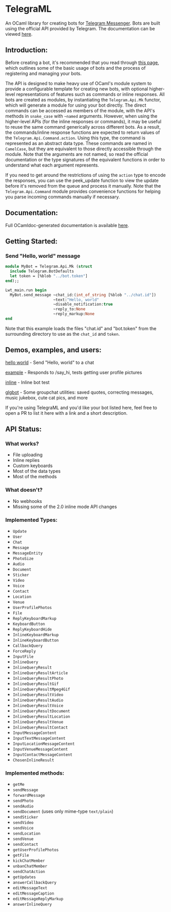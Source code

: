 # TelegraML

An OCaml library for creating bots for [Telegram Messenger](https://telegram.org/).
Bots are built using the official API provided by Telegram. The documentation can be viewed [here](https://core.telegram.org/bots/api#inline-mode-methods).

## Introduction:

Before creating a bot, it's recommended that you read through [this page](https://core.telegram.org/bots), which outlines some of the basic usage of bots and the process of registering and managing your bots.

The API is designed to make heavy use of OCaml's module system to provide a configurable template for creating new bots, with optional higher-level representations of features such as commands or inline responses.
All bots are created as modules, by instantiating the `Telegram.Api.Mk` functor, which will generate a module for using your bot directly.
The direct commands can be accessed as members of the module, with the API's methods in `snake_case` with `~named` arguments.
However, when using the higher-level APIs (for the inline responses or commands), it may be useful to reuse the same command generically across different bots. As a result, the commands/inline response functions are expected to return values of the `Telegram.Api.Command.action`.
Using this type, the command is represented as an abstract data type. These commands are named in `CamelCase`, but they are equivalent to those directly accessible through the module. Note that the arguments are not named, so read the official documentation or the type signatures of the equivalent functions in order to understand what each argument represents.

If you need to get around the restrictions of using the `action` type to encode the responses, you can use the peek_update function to view the update before it's removed from the queue and process it manually.
Note that the `Telegram.Api.Command` module provides convenience functions for helping you parse incoming commands manually if necessary.

## Documentation:

Full OCamldoc-generated documentation is available [here](http://nv-vn.github.io/TelegraML/).

## Getting Started:

### Send "Hello, world" message

```ocaml
module MyBot = Telegram.Api.Mk (struct
  include Telegram.BotDefaults
  let token = [%blob "../bot.token"]
end);;

Lwt_main.run begin
  MyBot.send_message ~chat_id:(int_of_string [%blob "../chat.id"])
                     ~text:"Hello, world"
                     ~disable_notification:true
                     ~reply_to:None
                     ~reply_markup:None
end
```

Note that this example loads the files "chat.id" and "bot.token" from
the surrounding directory to use as the `chat_id` and `token`.

## Demos, examples, and users:

[hello world](https://github.com/nv-vn/TelegraML/tree/master/example/helloworld.ml) - Send "Hello, world" to a chat

[example](https://github.com/nv-vn/TelegraML/tree/master/example/bot.ml) - Responds to /say_hi, tests getting user profile pictures

[inline](https://github.com/nv-vn/TelegraML/tree/master/example/inline.ml) - Inline bot test

[glgbot](https://github.com/nv-vn/glgbot) - Some groupchat utilities: saved quotes, correcting messages, music jukebox, cute cat pics, and more

If you're using TelegraML and you'd like your bot listed here, feel free to open a PR to list it
here with a link and a short description.

## API Status:

### What works?

* File uploading
* Inline replies
* Custom keyboards
* Most of the data types
* Most of the methods

### What doesn't?

* No webhooks
* Missing some of the 2.0 inline mode API changes

### Implemented Types:

* `Update`
* `User`
* `Chat`
* `Message`
* `MessageEntity`
* `PhotoSize`
* `Audio`
* `Document`
* `Sticker`
* `Video`
* `Voice`
* `Contact`
* `Location`
* `Venue`
* `UserProfilePhotos`
* `File`
* `ReplyKeyboardMarkup`
* `KeyboardButton`
* `ReplyKeyboardHide`
* `InlineKeyboardMarkup`
* `InlineKeyboardButton`
* `CallbackQuery`
* `ForceReply`
* `InputFile`
* `InlineQuery`
* `InlineQueryResult`
* `InlineQueryResultArticle`
* `InlineQueryResultPhoto`
* `InlineQueryResultGif`
* `InlineQueryResultMpeg4Gif`
* `InlineQueryResultVideo`
* `InlineQueryResultAudio`
* `InlineQueryResultVoice`
* `InlineQueryResultDocument`
* `InlineQueryResultLocation`
* `InlineQueryResultVenue`
* `InlineQueryResultContact`
* `InputMessageContent`
* `InputTextMessageContent`
* `InputLocationMessageContent`
* `InputVenueMessageContent`
* `InputContactMessageContent`
* `ChosenInlineResult`

### Implemented methods:

* `getMe`
* `sendMessage`
* `forwardMessage`
* `sendPhoto`
* `sendAudio`
* `sendDocument` (uses only mime-type `text/plain`)
* `sendSticker`
* `sendVideo`
* `sendVoice`
* `sendLocation`
* `sendVenue`
* `sendContact`
* `getUserProfilePhotos`
* `getFile`
* `kickChatMember`
* `unbanChatMember`
* `sendChatAction`
* `getUpdates`
* `answerCallbackQuery`
* `editMessageText`
* `editMessageCaption`
* `editMessageReplyMarkup`
* `answerInlineQuery`
